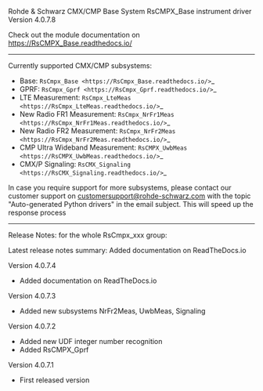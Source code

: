 Rohde & Schwarz CMX/CMP Base System RsCMPX_Base instrument driver Version 4.0.7.8

Check out the module documentation on https://RsCMPX_Base.readthedocs.io/

--------------------------------------------------------------------------------

Currently supported CMX/CMP subsystems:

- Base: `RsCmpx_Base <https://RsCmpx_Base.readthedocs.io/>`_
- GPRF: `RsCmpx_Gprf <https://RsCmpx_Gprf.readthedocs.io/>`_
- LTE Measurement: `RsCmpx_LteMeas <https://RsCmpx_LteMeas.readthedocs.io/>`_
- New Radio FR1 Measurement: `RsCmpx_NrFr1Meas <https://RsCmpx_NrFr1Meas.readthedocs.io/>`_
- New Radio FR2 Measurement: `RsCmpx_NrFr2Meas <https://RsCmpx_NrFr2Meas.readthedocs.io/>`_
- CMP Ultra Wideband Measurement: `RsCMPX_UwbMeas <https://RsCMPX_UwbMeas.readthedocs.io/>`_
- CMX/P Signaling: `RsCMX_Signaling <https://RsCMX_Signaling.readthedocs.io/>`_

In case you require support for more subsystems, please contact our customer support on customersupport@rohde-schwarz.com
with the topic "Auto-generated Python drivers" in the email subject. This will speed up the response process

--------------------------------------------------------------------------------

Release Notes: for the whole RsCmpx_xxx group:

Latest release notes summary: Added documentation on ReadTheDocs.io

Version 4.0.7.4

- Added documentation on ReadTheDocs.io

Version 4.0.7.3

- Added new subsystems NrFr2Meas, UwbMeas, Signaling

Version 4.0.7.2

- Added new UDF integer number recognition
- Added RsCMPX_Gprf

Version 4.0.7.1

- First released version
